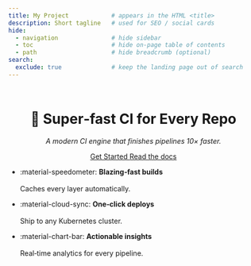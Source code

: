 ```yaml
---
title: My Project            # appears in the HTML <title>
description: Short tagline   # used for SEO / social cards
hide:
  - navigation               # hide sidebar
  - toc                      # hide on‑page table of contents
  - path                     # hide breadcrumb (optional)
search:
  exclude: true              # keep the landing page out of search
---
```



<div class="md-typeset" style="text-align:center; margin-top:4rem">

# 🚀 Super‑fast CI for Every Repo

_A modern CI engine that finishes pipelines 10× faster._

<a class="md-button md-button--primary" href="getting-started/">
    Get&nbsp;Started
</a>
<a class="md-button" href="reference/">
    Read the docs
</a>

</div>

<div class="grid cards" markdown>

- :material-speedometer: **Blazing‑fast builds**  
  \
  Caches every layer automatically.

- :material-cloud-sync: **One‑click deploys**  
  \
  Ship to any Kubernetes cluster.

- :material-chart-bar: **Actionable insights**  
  \
  Real‑time analytics for every pipeline.

</div>
